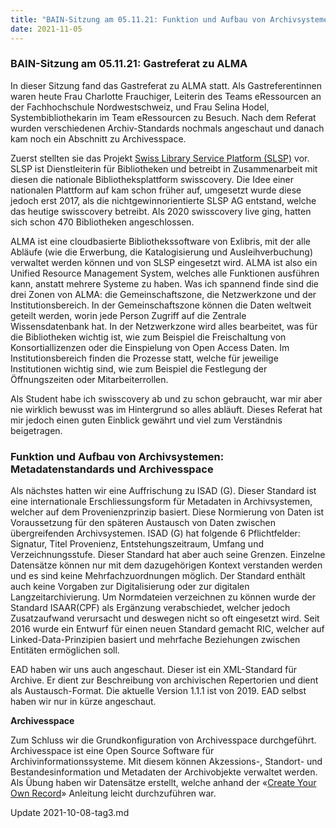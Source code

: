 ```yaml
---
title: "BAIN-Sitzung am 05.11.21: Funktion und Aufbau von Archivsystemen (1/2) und Gastreferat"
date: 2021-11-05
---
```


<p><b><h3>BAIN-Sitzung am 05.11.21: Gastreferat zu ALMA</h3></b></p>

<p> In dieser Sitzung fand das Gastreferat zu ALMA statt. Als Gastreferentinnen waren heute Frau Charlotte Frauchiger, Leiterin des Teams eRessourcen an der Fachhochschule Nordwestschweiz, und Frau Selina Hodel, Systembibliothekarin im Team eRessourcen zu Besuch. Nach dem Referat wurden verschiedenen Archiv-Standards nochmals angeschaut und danach kam noch ein Abschnitt zu Archivesspace. </p>

<p> Zuerst stellten sie das Projekt <a href="https://slsp.ch/de">Swiss Library Service Platform (SLSP)</a> vor. SLSP ist Dienstleiterin für Bibliotheken und betreibt in Zusammenarbeit mit diesen die nationale Bibliotheksplattform swisscovery. Die Idee einer nationalen Plattform auf kam schon früher auf, umgesetzt wurde diese jedoch erst 2017, als die nichtgewinnorientierte SLSP AG entstand, welche das heutige swisscovery betreibt. Als 2020 swisscovery live ging, hatten sich schon 470 Bibliotheken angeschlossen. </p>

<p> ALMA ist eine cloudbasierte Bibliothekssoftware von Exlibris, mit der alle Abläufe (wie die Erwerbung, die Katalogisierung und Ausleihverbuchung) verwaltet werden können und von SLSP eingesetzt wird. ALMA ist also ein Unified Resource Management System, welches alle Funktionen ausführen kann, anstatt mehrere Systeme zu haben. Was ich spannend finde sind die drei Zonen von ALMA: die Gemeinschaftszone, die Netzwerkzone und der Institutionsbereich. In der Gemeinschaftszone können die Daten weltweit geteilt werden, worin jede Person Zugriff auf die Zentrale Wissensdatenbank hat. In der Netzwerkzone wird alles bearbeitet, was für die Bibliotheken wichtig ist, wie zum Beispiel die Freischaltung von Konsortiallizenzen oder die Einspielung von Open Access Daten. Im Institutionsbereich finden die Prozesse statt, welche für jeweilige Institutionen wichtig sind, wie zum Beispiel die Festlegung der Öffnungszeiten oder Mitarbeiterrollen. </p>

<p>Als Student habe ich swisscovery ab und zu schon gebraucht, war mir aber nie wirklich bewusst was im Hintergrund so alles abläuft. Dieses Referat hat mir jedoch einen guten Einblick gewährt und viel zum Verständnis beigetragen. </p>

<p><b><h3>Funktion und Aufbau von Archivsystemen: Metadatenstandards und Archivesspace</h3></b></p>

<p>Als nächstes hatten wir eine Auffrischung zu ISAD (G). Dieser Standard ist eine internationale Erschliessungsform für Metadaten in Archivsystemen, welcher auf dem Provenienzprinzip basiert. Diese Normierung von Daten ist Voraussetzung für den späteren Austausch von Daten zwischen übergreifenden Archivsystemen. ISAD (G) hat folgende 6 Pflichtfelder: Signatur, Titel Provenienz, Entstehungszeitraum, Umfang und Verzeichnungsstufe. Dieser Standard hat aber auch seine Grenzen. Einzelne Datensätze können nur mit dem dazugehörigen Kontext verstanden werden und es sind keine Mehrfachzuordnungen möglich. Der Standard enthält auch keine Vorgaben zur Digitalisierung oder zur digitalen Langzeitarchivierung. Um Normdateien verzeichnen zu können wurde der Standard ISAAR(CPF) als Ergänzung verabschiedet, welcher jedoch Zusatzaufwand verursacht und deswegen nicht so oft eingesetzt wird. Seit 2016 wurde ein Entwurf für einen neuen Standard gemacht RIC, welcher auf Linked-Data-Prinzipien basiert und mehrfache Beziehungen zwischen Entitäten ermöglichen soll. </p>

<p>EAD haben wir uns auch angeschaut. Dieser ist ein XML-Standard für Archive. Er dient zur Beschreibung von archivischen Repertorien und dient als Austausch-Format. Die aktuelle Version 1.1.1 ist von 2019. EAD selbst haben wir nur in kürze angeschaut. </p>

<p><b> Archivesspace</b></p>

<p>Zum Schluss wir die Grundkonfiguration von Archivesspace durchgeführt. Archivesspace ist eine Open Source Software für Archivinformationssysteme. Mit diesem können Akzessions-, Standort- und Bestandesinformation und Metadaten der Archivobjekte verwaltet werden.  Als Übung haben wir Datensätze erstellt, welche anhand der «<a href="https://guides.nyu.edu/ld.php?content_id=23198351e">Create Your Own Record</a>» Anleitung leicht durchzuführen war.</p>
Update 2021-10-08-tag3.md

